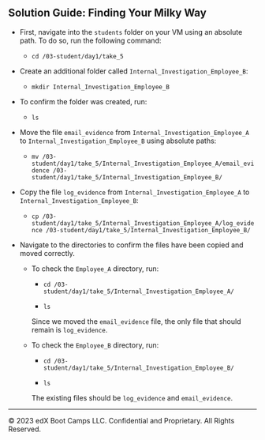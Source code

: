 ## Solution Guide: Finding Your Milky Way

- First, navigate into the `students` folder on your VM using an absolute path. To do so, run the following command:

  - `cd /03-student/day1/take_5`

- Create an additional folder called `Internal_Investigation_Employee_B`:

   - `mkdir Internal_Investigation_Employee_B`
    
-  To confirm the folder was created, run:
      - `ls`
          
- Move the file `email_evidence` from `Internal_Investigation_Employee_A` to `Internal_Investigation_Employee_B` using absolute paths:

  - `mv /03-student/day1/take_5/Internal_Investigation_Employee_A/email_evidence /03-student/day1/take_5/Internal_Investigation_Employee_B/`

- Copy the file `log_evidence` from `Internal_Investigation_Employee_A` to `Internal_Investigation_Employee_B`:

  - `cp /03-student/day1/take_5/Internal_Investigation_Employee_A/log_evidence /03-student/day1/take_5/Internal_Investigation_Employee_B/`
    
- Navigate to the directories to confirm the files have been copied and moved correctly.

  - To check the `Employee_A` directory, run: 

    - `cd /03-student/day1/take_5/Internal_Investigation_Employee_A/`

    -  `ls`
        
    Since we moved the `email_evidence` file, the only file that should remain is `log_evidence`. 
           
  - To check the `Employee_B` directory, run: 

      - `cd /03-student/day1/take_5/Internal_Investigation_Employee_B/`
      
      - `ls`

    The existing files should be `log_evidence` and `email_evidence`.

--- 

© 2023 edX Boot Camps LLC. Confidential and Proprietary. All Rights Reserved.
